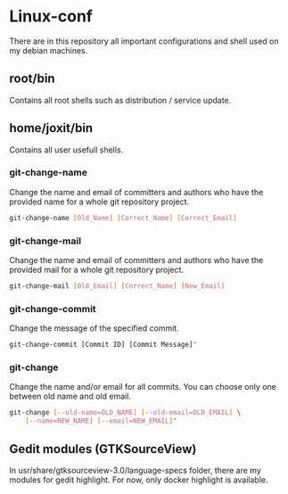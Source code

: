 # Linux-conf

There are in this repository all important configurations and shell used on my debian machines.

## root/bin

Contains all root shells such as distribution / service update.

## home/joxit/bin

Contains all user usefull shells.

### git-change-name

Change the name and email of committers and authors who have the provided name for a whole git repository project. 

```sh
git-change-name [Old_Name] [Correct_Name] [Correct_Email]
```
### git-change-mail

Change the name and email of committers and authors who have the provided mail for a whole git repository project. 

```sh
git-change-mail [Old_Email] [Correct_Name] [New_Email]
```

### git-change-commit

Change the message of the specified commit.

```sh
git-change-commit [Commit ID] [Commit Message]"
```
### git-change

Change the name and/or email for all commits. You can choose only one between
old name and old email.

```sh
git-change [--old-name=OLD_NAME] [--old-email=OLD_EMAIL] \
	[--name=NEW_NAME] [--email=NEW_EMAIL]"
```

## Gedit modules (GTKSourceView)

In usr/share/gtksourceview-3.0/language-specs folder, there are my modules for gedit highlight.
For now, only docker highlight is available.
